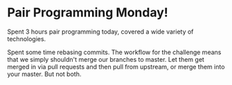 # Pair Programming Monday!

Spent 3 hours pair programming today, covered a wide variety of technologies.

Spent some time rebasing commits.  The workflow for the challenge means that we
simply shouldn't merge our branches to master.  Let them get merged in via pull
requests and then pull from upstream, or merge them into your master.  But not
both.

